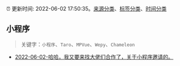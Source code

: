 :alarm_clock: 更新时间: 2022-06-02 17:50:35。[来源分类](../README.md)、[标签分类](../TAGS.md)、[时间分类](../TIMELINE.md)

## 小程序


> 关键字：`小程序`、`Taro`、`MPVue`、`Wepy`、`Chameleon`



- [2022-06-02-哈哈，我又要来找大佬们合作了，关于小程序邀请的。](https://www.v2ex.com/t/857013) 